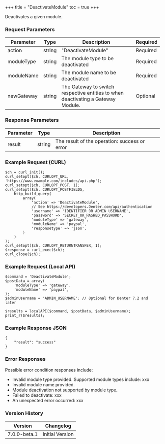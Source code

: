 +++
title = "DeactivateModule"
toc = true
+++

Deactivates a given module.

### Request Parameters

| Parameter | Type | Description | Required |
| --------- | ---- | ----------- | -------- |
| action | string | "DeactivateModule" | Required |
| moduleType | string | The module type to be deactivated | Required |
| moduleName | string | The module name to be deactivated | Required |
| newGateway | string | The Gateway to switch respective entities to when deactivating a Gateway Module. | Optional |

### Response Parameters

| Parameter | Type | Description |
| --------- | ---- | ----------- |
| result | string | The result of the operation: success or error |


### Example Request (CURL)

```
$ch = curl_init();
curl_setopt($ch, CURLOPT_URL, 'https://www.example.com/includes/api.php');
curl_setopt($ch, CURLOPT_POST, 1);
curl_setopt($ch, CURLOPT_POSTFIELDS,
    http_build_query(
        array(
            'action' => 'DeactivateModule',
            // See https://developers.Denter.com/api/authentication
            'username' => 'IDENTIFIER_OR_ADMIN_USERNAME',
            'password' => 'SECRET_OR_HASHED_PASSWORD',
            'moduleType' => 'gateway',
            'moduleName' => 'paypal',
            'responsetype' => 'json',
        )
    )
);
curl_setopt($ch, CURLOPT_RETURNTRANSFER, 1);
$response = curl_exec($ch);
curl_close($ch);
```


### Example Request (Local API)

```
$command = 'DeactivateModule';
$postData = array(
    'moduleType' => 'gateway',
    'moduleName' => 'paypal',
);
$adminUsername = 'ADMIN_USERNAME'; // Optional for Denter 7.2 and later

$results = localAPI($command, $postData, $adminUsername);
print_r($results);
```


### Example Response JSON

```
{
    "result": "success"
}
```


### Error Responses

Possible error condition responses include:

* Invalid module type provided. Supported module types include: xxx
* Invalid module name provided.
* Module deactivation not supported by module type.
* Failed to deactivate: xxx
* An unexpected error occurred: xxx


### Version History

| Version | Changelog |
| ------- | --------- |
| 7.0.0-beta.1 | Initial Version |
